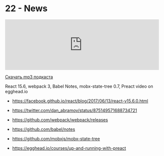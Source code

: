 # 22 - News


<iframe width="100%" height="166" scrolling="no" frameborder="no" src="https://w.soundcloud.com/player/?url=https%3A//api.soundcloud.com/tracks/328324564&amp;color=ff5500&amp;auto_play=false&amp;hide_related=false&amp;show_comments=true&amp;show_user=true&amp;show_reposts=false"></iframe>



<a href="https://5minreact.podster.fm/22/download/audio.mp3?download=yes&media=file"><i class="fa fa-download"></i> Скачать mp3 подкаста</a>



React 15.6, webpack 3, Babel Notes, mobx-state-tree 0.7, Preact video on egghead.io 



- https://facebook.github.io/react/blog/2017/06/13/react-v15.6.0.html

- https://twitter.com/dan_abramov/status/875149571688734721

- https://github.com/webpack/webpack/releases

- https://github.com/babel/notes

- https://github.com/mobxjs/mobx-state-tree

- https://egghead.io/courses/up-and-running-with-preact




